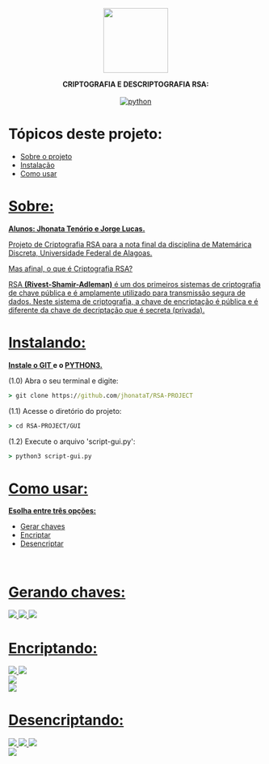 <p align="center">
  <img src="https://raw.githubusercontent.com/jhonataT/RSA-PROJECT/master/GUI/icon.ico" height="128" />
</p>

<p align="center">
  <strong> CRIPTOGRAFIA E DESCRIPTOGRAFIA RSA: </strong>
  <br/>
  <br/>
  <a href="https://github.com/JhonataT/RSA-PROJECT"><img src="https://img.shields.io/pypi/pyversions/3?style=flat-square" alt="python"></a>
</p>

Tópicos deste projeto:
=================
<!--ts-->
   * [Sobre o projeto](#Sobre)
   * [Instalação](#instalando)
   * [Como usar](#como-usar)
<!--te-->

<a href="#Sobre"> 
  <h1>Sobre:</h1>
  <p><strong>Alunos: Jhonata Tenório e Jorge Lucas.</strong></p>
  <p>Projeto de Criptografia RSA para a nota final da disciplina de Matemárica Discreta, Universidade Federal de Alagoas.</p>
  <p>Mas afinal, o que é Criptografia RSA?</p>
  <p>
    RSA <strong>(Rivest-Shamir-Adleman)</strong> é um dos primeiros sistemas de criptografia de chave pública e é 
    amplamente utilizado para transmissão segura de dados. Neste sistema de criptografia, a chave
    de encriptação é pública e é diferente da chave de decriptação que é secreta (privada).
  </p>
</a>

<a href="#instalando">
  <h1>Instalando:</h1>
  <p> 
    <strong>Instale o <a href="https://git-scm.com/downloads"> GIT </a>  e o <a href="https://www.python.org/downloads/">PYTHON3.</a></strong> 
  </p>
</a>

<p>(1.0) Abra o seu terminal e digite:</p>

```cmd
> git clone https://github.com/jhonataT/RSA-PROJECT
```

<p>(1.1) Acesse o diretório do projeto:</p>

```cmd
> cd RSA-PROJECT/GUI
```
<p>(1.2) Execute o arquivo 'script-gui.py':</p>

```cmd
> python3 script-gui.py
```

<a href="#como-usar">
  <h1>Como usar:</h1>
  <p><strong>Esolha entre três opções:</strong></p>
</a>

<!--ts-->
   * [Gerar chaves](#Gerando-chaves)
   * [Encriptar](#encriptando)
   * [Desencriptar](#decriptando)
<!--te-->

<br/>

<a href="#gerando-chaves">
  <h1><strong>Gerando chaves:</strong></h1>
  <img src="https://user-images.githubusercontent.com/51134324/102367172-357e9880-3f98-11eb-9000-4ffd81355472.PNG" />
  <img src="https://user-images.githubusercontent.com/51134324/102369641-ef770400-3f9a-11eb-9e87-f629c44059f1.PNG" />
  <img src="https://user-images.githubusercontent.com/51134324/102369161-652ea000-3f9a-11eb-972f-32c2978886bc.PNG" />
</a>

<br/>

<a href="#encriptando">
  <h1><strong>Encriptando:</strong></h1>
  <img src="https://user-images.githubusercontent.com/51134324/102373274-c9536300-3f9e-11eb-907a-ed84b89ddbb5.PNG" />
  <img src="https://user-images.githubusercontent.com/51134324/102373914-77f7a380-3f9f-11eb-871a-1d43f677204d.PNG" />
  <br/>
  <img src="https://user-images.githubusercontent.com/51134324/102370945-6eb90780-3f9c-11eb-949f-ba55df902502.PNG" />
  <br/>
  <img src="https://user-images.githubusercontent.com/51134324/102374177-cdcc4b80-3f9f-11eb-8eed-dee2261d128c.PNG" />
</a>

<a href="#desencriptando">
  <h1><strong>Desencriptando:</strong></h1>
  <img src="https://user-images.githubusercontent.com/51134324/102392479-de87bc00-3fb5-11eb-809a-7bc92dbc1bad.PNG" />
  <img src="https://user-images.githubusercontent.com/51134324/102392892-6e2d6a80-3fb6-11eb-9350-f6390f4afac3.PNG" />
  <img src="https://user-images.githubusercontent.com/51134324/102393064-a46aea00-3fb6-11eb-9a29-cd4da932b058.PNG" />
  <br/>
  <img src="https://user-images.githubusercontent.com/51134324/102393314-f1e75700-3fb6-11eb-91f0-cf401353547d.PNG" />
</a>
